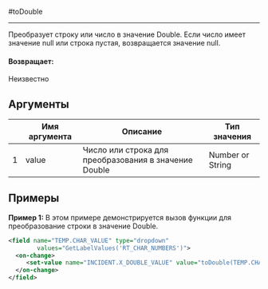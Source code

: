 #toDouble

---

Преобразует строку или число в значение Double. Если число имеет значение null или строка пустая, возвращается значение null.

#### Возвращает:

Неизвестно

## Аргументы

|  | Имя аргумента | Описание | Тип значения |
| --- | --- | --- | --- |
| 1 | value | Число или строкa для преобразования в значение Double | Number or String |

## Примеры

**Пример 1:** В этом примере демонстрируется вызов функции для преобразование строки в значение Double.
```xml
<field name="TEMP.CHAR_VALUE" type="dropdown"
        values="GetLabelValues('RT_CHAR_NUMBERS')">
  <on-change>
     <set-value name="INCIDENT.X_DOUBLE_VALUE" value="toDouble(TEMP.CHAR_VALUE)"/>
  </on-change>
</field>
```

